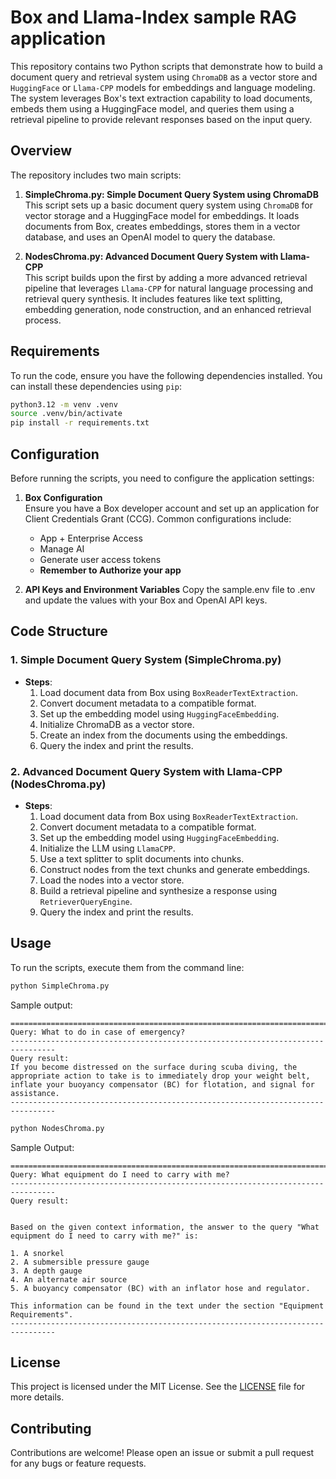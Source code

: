 # Box and Llama-Index sample RAG application

This repository contains two Python scripts that demonstrate how to build a document query and retrieval system using `ChromaDB` as a vector store and `HuggingFace` or `Llama-CPP` models for embeddings and language modeling. The system leverages Box's text extraction capability to load documents, embeds them using a HuggingFace model, and queries them using a retrieval pipeline to provide relevant responses based on the input query.

## Overview

The repository includes two main scripts:

1. **SimpleChroma.py: Simple Document Query System using ChromaDB**  
   This script sets up a basic document query system using `ChromaDB` for vector storage and a HuggingFace model for embeddings. It loads documents from Box, creates embeddings, stores them in a vector database, and uses an OpenAI model to query the database.

2. **NodesChroma.py: Advanced Document Query System with Llama-CPP**  
   This script builds upon the first by adding a more advanced retrieval pipeline that leverages `Llama-CPP` for natural language processing and retrieval query synthesis. It includes features like text splitting, embedding generation, node construction, and an enhanced retrieval process.

## Requirements

To run the code, ensure you have the following dependencies installed.
You can install these dependencies using `pip`:

```bash
python3.12 -m venv .venv
source .venv/bin/activate
pip install -r requirements.txt
```

## Configuration

Before running the scripts, you need to configure the application settings:

1. **Box Configuration**  
   Ensure you have a Box developer account and set up an application for Client Credentials Grant (CCG). Common configurations include:
   - App + Enterprise Access
   - Manage AI
   - Generate user access tokens
   - **Remember to Authorize your app**

2. **API Keys and Environment Variables**
   Copy the sample.env file to .env and update the values with your Box and OpenAI API keys.

## Code Structure

### 1. **Simple Document Query System (SimpleChroma.py)**

- **Steps**:
  1. Load document data from Box using `BoxReaderTextExtraction`.
  2. Convert document metadata to a compatible format.
  3. Set up the embedding model using `HuggingFaceEmbedding`.
  4. Initialize ChromaDB as a vector store.
  5. Create an index from the documents using the embeddings.
  6. Query the index and print the results.

### 2. **Advanced Document Query System with Llama-CPP (NodesChroma.py)**

- **Steps**:
  1. Load document data from Box using `BoxReaderTextExtraction`.
  2. Convert document metadata to a compatible format.
  3. Set up the embedding model using `HuggingFaceEmbedding`.
  4. Initialize the LLM using `LlamaCPP`.
  5. Use a text splitter to split documents into chunks.
  6. Construct nodes from the text chunks and generate embeddings.
  7. Load the nodes into a vector store.
  8. Build a retrieval pipeline and synthesize a response using `RetrieverQueryEngine`.
  9. Query the index and print the results.

## Usage

To run the scripts, execute them from the command line:

```bash
python SimpleChroma.py
```

Sample output:
```
================================================================================
Query: What to do in case of emergency?
--------------------------------------------------------------------------------
Query result:
If you become distressed on the surface during scuba diving, the appropriate action to take is to immediately drop your weight belt, inflate your buoyancy compensator (BC) for flotation, and signal for assistance.
--------------------------------------------------------------------------------
```

```bash
python NodesChroma.py
```

Sample Output:
```
================================================================================
Query: What equipment do I need to carry with me?
--------------------------------------------------------------------------------
Query result:


Based on the given context information, the answer to the query "What equipment do I need to carry with me?" is:

1. A snorkel
2. A submersible pressure gauge
3. A depth gauge
4. An alternate air source
5. A buoyancy compensator (BC) with an inflator hose and regulator.

This information can be found in the text under the section "Equipment Requirements".
--------------------------------------------------------------------------------
```

## License

This project is licensed under the MIT License. See the [LICENSE](LICENSE) file for more details.

## Contributing

Contributions are welcome! Please open an issue or submit a pull request for any bugs or feature requests.
